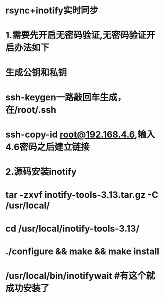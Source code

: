 # rsync+inotify实时同步
# 1.需要先开启无密码验证,无密码验证开启办法如下
#   生成公钥和私钥
#   ssh-keygen一路敲回车生成，在/root/.ssh
#   ssh-copy-id root@192.168.4.6,输入4.6密码之后建立链接

# 2.源码安装inotify
#   tar -zxvf inotify-tools-3.13.tar.gz -C /usr/local/
#   cd /usr/local/inotify-tools-3.13/
#   ./configure && make && make install
#   /usr/local/bin/inotifywait    #有这个就成功安装了
